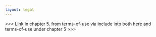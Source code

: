 ```yaml
---
layout: legal
---
```

<<< Link in chapter 5. from terms-of-use via include into both here and terms-of-use under chapter 5 >>>
